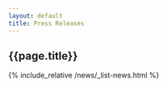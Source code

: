 ```yaml
---
layout: default
title: Press Releases
---
```


## {{page.title}}

{% include_relative /news/_list-news.html %}